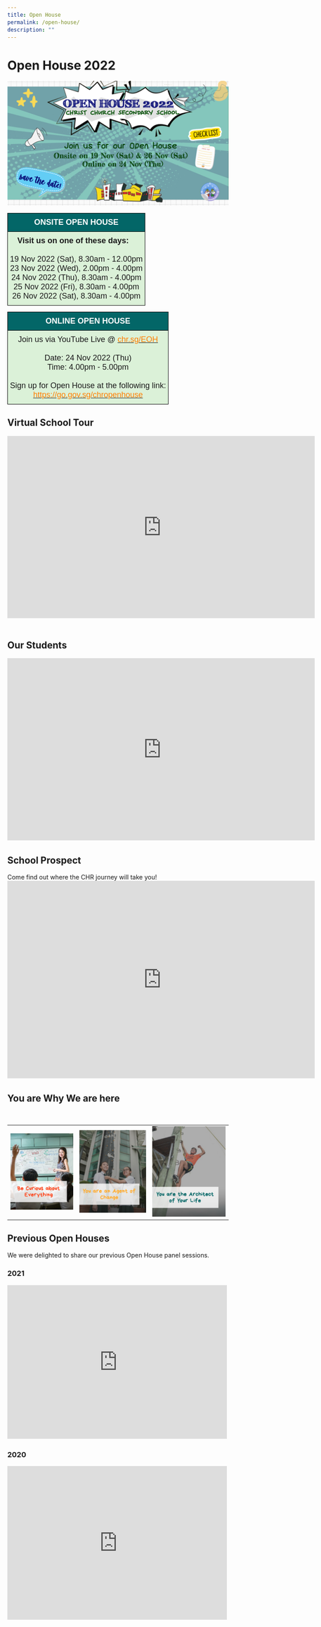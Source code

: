 ```yaml
---
title: Open House
permalink: /open-house/
description: ""
---
```

# Open House 2022
![](/images/2022_16_9%20size_edit.jpg)
<style type="text/css">
.tg  {border-collapse:collapse;border-spacing:0;}
.tg td{border-color:black;border-style:solid;border-width:1px;font-family:Arial, sans-serif;font-size:14px;
  overflow:hidden;padding:10px 5px;word-break:normal;}
.tg th{border-color:black;border-style:solid;border-width:1px;font-family:Arial, sans-serif;font-size:14px;
  font-weight:normal;overflow:hidden;padding:10px 5px;word-break:normal;}
.tg .tg-uj1d{background-color:#036667;color:#FFF;font-weight:bold;text-align:center;vertical-align:top;font-size:18px}
.tg .tg-12lz{background-color:#DBF1D8;text-align:center;vertical-align:top;font-size:18px}
</style>


<table class="tg">
<tbody>
  <tr>
    <td class="tg-uj1d">ONSITE OPEN HOUSE</td>
  </tr>
  <tr>
		<td class="tg-12lz"> <strong>Visit us on one of these days: </strong>
&nbsp;&nbsp;<br> <br> 19 Nov 2022 (Sat), 8.30am - 12.00pm
<br>23 Nov 2022 (Wed), 2.00pm - 4.00pm
<br>24 Nov 2022 (Thu), 8.30am - 4.00pm
<br>25 Nov 2022 (Fri), 8.30am - 4.00pm
<br>26 Nov 2022 (Sat), 8.30am - 4.00pm 
</td>
  </tr>
</tbody>
</table>

<p>

<table class="tg">
<tbody>
  <tr>
    <td class="tg-uj1d">ONLINE OPEN HOUSE</td>
  </tr>
  <tr>
    <td class="tg-12lz">Join us via YouTube Live @ <a href="http://chr.sg/EOH" target="_blank" rel="noopener noreferrer"><span style="text-decoration:none;color:#FF7E00">chr.sg/EOH</span></a><br><br>Date: 24 Nov 2022 (Thu)<br>Time: 4.00pm - 5.00pm
	<br><br>	Sign up for Open House at the following link:<br> 
<a href="https://go.gov.sg/chropenhouse" target="_blank" rel="noopener noreferrer"><span style="text-decoration:none;color:#FF7E00">https://go.gov.sg/chropenhouse</span></a>
	</td>
  </tr>
</tbody>
</table>

<h2>Virtual School Tour</h2>

<iframe width="700" height="415" src="https://www.youtube.com/embed/JkOZx0OqvO8" title="YouTube video player" frameborder="0" allow="accelerometer; autoplay; clipboard-write; encrypted-media; gyroscope; picture-in-picture" allowfullscreen=""></iframe>

<br>
<br>

<h2> Our Students</h2>
<iframe width="700" height="415" src="https://www.youtube.com/embed/i5EkHJ6a5Y0" title="YouTube video player" frameborder="0" allow="accelerometer; autoplay; clipboard-write; encrypted-media; gyroscope; picture-in-picture" allowfullscreen=""></iframe>
<br>

<h2>School Prospect</h2>
Come find out where the CHR journey will take you! 
<br>
<iframe src="https://docs.google.com/presentation/d/e/2PACX-1vRv39cDC5Litkdpytp7RA73rkTpa5TUDcRK9ZeNveLb0eQ8N0O3xPQtkMirUPnYFz6JVNYVOzhqGoY6/embed?start=false&amp;loop=false&amp;delayms=3000" frameborder="0" width="700" height="450" allowfullscreen="true"></iframe>
<br>

<h2>You are Why We are here</h2>
	<br>

<table><tbody><tr><td>		
			<a target="_self" href="/others/be-curious-about-everything"> 
          <img style="height:350" src="/images/bcae.png">
	</a>
			</td><td>
			<a target="_self" href="/others/pay-it-forward-make-a-difference"> 
          <img style="height:350" src="/images/pif.png">
	</a>
			</td><td>
			<a target="_self" href="/others/become-the-best-version-of-yourself">
          <img style="height:350" src="/images/btbvoy.png">
	</a>
			</td>
</tr></tbody></table>

		 
<h2>Previous Open Houses</h2>
We were delighted to share our previous Open House panel sessions. 

<h3> 2021</h3>
<iframe width="500" height="350" src="https://www.youtube.com/embed/MqLoZevRe-g" title="YouTube video player" frameborder="0" allow="accelerometer; autoplay; clipboard-write; encrypted-media; gyroscope; picture-in-picture" allowfullscreen=""></iframe>

<h3> 2020</h3>
<iframe width="500" height="350" src="https://www.youtube.com/embed/gNrkr264FRY" title="YouTube video player" frameborder="0" allow="accelerometer; autoplay; clipboard-write; encrypted-media; gyroscope; picture-in-picture" allowfullscreen=""></iframe>